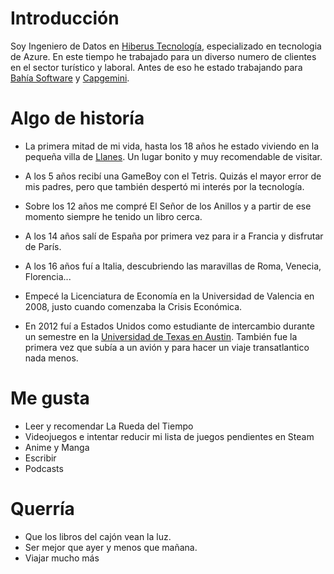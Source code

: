 
# Introducción

Soy Ingeniero de Datos en [Hiberus Tecnología](https://www.hiberus.com), especializado en tecnologia de Azure. En este tiempo he trabajado para un diverso numero de clientes en el sector turístico y laboral. Antes de eso he estado trabajando para [Bahía Software](https://bahiasoftware.es) y [Capgemini](https://www.capgemini.com/).

# Algo de historía

- La primera mitad de mi vida, hasta los 18 años he estado viviendo en la pequeña villa de [Llanes](https://es.wikipedia.org/wiki/Llanes). Un lugar bonito y muy recomendable de visitar.

- A los 5 años recibí una GameBoy con el Tetris. Quizás el mayor error de mis padres, pero que también despertó mi interés por la tecnología.

- Sobre los 12 años me compré El Señor de los Anillos y a partir de ese momento siempre he tenido un libro cerca.

- A los 14 años salí de España por primera vez para ir a Francia y disfrutar de París.

- A los 16 años fuí a Italia, descubriendo las maravillas de Roma, Venecia, Florencia...

- Empecé la Licenciatura de Economía en la Universidad de Valencia en 2008, justo cuando comenzaba la Crisis Económica.

- En 2012 fuí a Estados Unidos como estudiante de intercambio durante un semestre en la [Universidad de Texas en Austin](https://www.utexas.edu/). También fue la primera vez que subía a un avión y para hacer un viaje transatlantico nada menos.

# Me gusta

- Leer y recomendar La Rueda del Tiempo
- Videojuegos e intentar reducir mi lista de juegos pendientes en Steam
- Anime y Manga
- Escribir
- Podcasts

# Querría

- Que los libros del cajón vean la luz.
- Ser mejor que ayer y menos que mañana.
- Viajar mucho más

